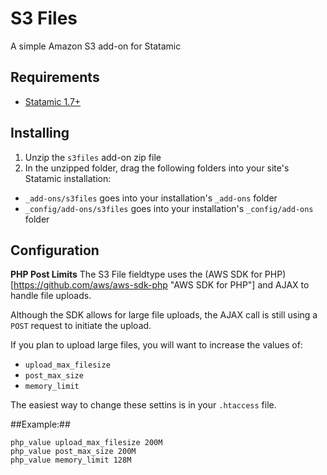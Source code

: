 # S3 Files
A simple Amazon S3 add-on for Statamic

## Requirements
- [Statamic 1.7+](http://statamic.com/ "Statamic")

## Installing
1. Unzip the `s3files` add-on zip file
2. In the unzipped folder, drag the following folders into your site's Statamic installation:
- `_add-ons/s3files` goes into your installation's `_add-ons` folder
- `_config/add-ons/s3files` goes into your installation's `_config/add-ons` folder

## Configuration

**PHP Post Limits**
The S3 File fieldtype uses the (AWS SDK for PHP)[https://github.com/aws/aws-sdk-php "AWS SDK for PHP"] and AJAX to handle file uploads.

Although the SDK allows for large file uploads, the AJAX call is still using a `POST` request to initiate the upload.

If you plan to upload large files, you will want to increase the values of:
- `upload_max_filesize`
- `post_max_size`
- `memory_limit`

The easiest way to change these settins is in your `.htaccess` file.

##Example:##

```
php_value upload_max_filesize 200M
php_value post_max_size 200M
php_value memory_limit 128M
```

